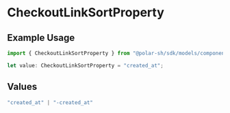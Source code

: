 # CheckoutLinkSortProperty

## Example Usage

```typescript
import { CheckoutLinkSortProperty } from "@polar-sh/sdk/models/components";

let value: CheckoutLinkSortProperty = "created_at";
```

## Values

```typescript
"created_at" | "-created_at"
```